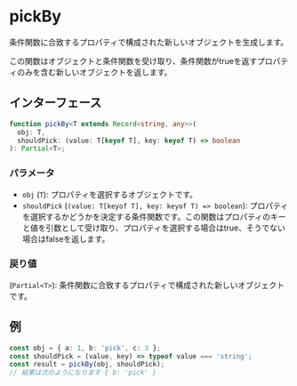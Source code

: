# pickBy

条件関数に合致するプロパティで構成された新しいオブジェクトを生成します。

この関数はオブジェクトと条件関数を受け取り、条件関数がtrueを返すプロパティのみを含む新しいオブジェクトを返します。

## インターフェース

```typescript
function pickBy<T extends Record<string, any>>(
  obj: T,
  shouldPick: (value: T[keyof T], key: keyof T) => boolean
): Partial<T>;
```

### パラメータ

- `obj` (`T`): プロパティを選択するオブジェクトです。
- `shouldPick` (`(value: T[keyof T], key: keyof T) => boolean`): プロパティを選択するかどうかを決定する条件関数です。この関数はプロパティのキーと値を引数として受け取り、プロパティを選択する場合はtrue、そうでない場合はfalseを返します。

### 戻り値

(`Partial<T>`): 条件関数に合致するプロパティで構成された新しいオブジェクトです。

## 例

```typescript
const obj = { a: 1, b: 'pick', c: 3 };
const shouldPick = (value, key) => typeof value === 'string';
const result = pickBy(obj, shouldPick);
// 結果は次のようになります { b: 'pick' }
```
